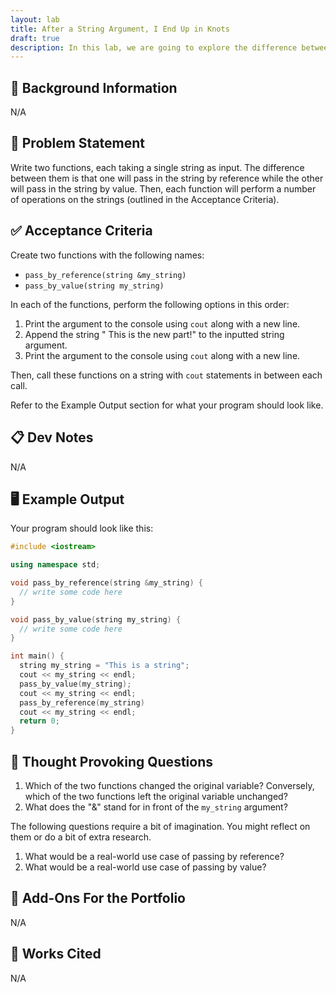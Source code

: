 ```yaml
---
layout: lab
title: After a String Argument, I End Up in Knots
draft: true
description: In this lab, we are going to explore the difference between passing arguments to a function by reference versus passing arguments by value.
---
```


## 🔖 Background Information

N/A

## 🎯 Problem Statement

Write two functions, each taking a single string as input. The difference between them is that one will pass in the string by reference while the other will pass in the string by value. Then, each function will perform a number of operations on the strings (outlined in the Acceptance Criteria).

## ✅ Acceptance Criteria

Create two functions with the following names:

* `pass_by_reference(string &my_string)`
* `pass_by_value(string my_string)`

In each of the functions, perform the following options in this order:

1. Print the argument to the console using `cout` along with a new line.
2. Append the string " This is the new part!" to the inputted string argument.
3. Print the argument to the console using `cout` along with a new line.

Then, call these functions on a string with `cout` statements in between each call.

Refer to the Example Output section for what your program should look like.

## 📋 Dev Notes

N/A

## 🖥️ Example Output

Your program should look like this:

```cpp
#include <iostream>

using namespace std;

void pass_by_reference(string &my_string) {
  // write some code here
}

void pass_by_value(string my_string) {
  // write some code here
}

int main() {
  string my_string = "This is a string";
  cout << my_string << endl;
  pass_by_value(my_string);
  cout << my_string << endl;
  pass_by_reference(my_string)
  cout << my_string << endl;
  return 0;
}
```

## 📝 Thought Provoking Questions

1. Which of the two functions changed the original variable? Conversely, which of the two functions left the original variable unchanged?
2. What does the "&" stand for in front of the `my_string` argument?

The following questions require a bit of imagination. You might reflect on them or do a bit of extra research.

1. What would be a real-world use case of passing by reference?
2. What would be a real-world use case of passing by value?

## 💼 Add-Ons For the Portfolio

N/A

## 📘 Works Cited

N/A
